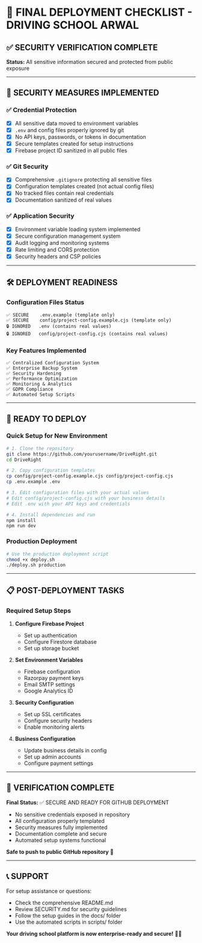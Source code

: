 # 🚀 FINAL DEPLOYMENT CHECKLIST - DRIVING SCHOOL ARWAL

## ✅ SECURITY VERIFICATION COMPLETE
**Status:** All sensitive information secured and protected from public exposure

---

## 🔐 SECURITY MEASURES IMPLEMENTED

### ✅ Credential Protection
- [x] All sensitive data moved to environment variables
- [x] `.env` and config files properly ignored by git
- [x] No API keys, passwords, or tokens in documentation
- [x] Secure templates created for setup instructions
- [x] Firebase project ID sanitized in all public files

### ✅ Git Security
- [x] Comprehensive `.gitignore` protecting all sensitive files
- [x] Configuration templates created (not actual config files)
- [x] No tracked files contain real credentials
- [x] Documentation sanitized of real values

### ✅ Application Security
- [x] Environment variable loading system implemented
- [x] Secure configuration management system
- [x] Audit logging and monitoring systems
- [x] Rate limiting and CORS protection
- [x] Security headers and CSP policies

---

## 🛠️ DEPLOYMENT READINESS

### Configuration Files Status
```
✅ SECURE    .env.example (template only)
✅ SECURE    config/project-config.example.cjs (template only)
🔒 IGNORED   .env (contains real values)
🔒 IGNORED   config/project-config.cjs (contains real values)
```

### Key Features Implemented
```
✅ Centralized Configuration System
✅ Enterprise Backup System  
✅ Security Hardening
✅ Performance Optimization
✅ Monitoring & Analytics
✅ GDPR Compliance
✅ Automated Setup Scripts
```

---

## 🚀 READY TO DEPLOY

### Quick Setup for New Environment
```bash
# 1. Clone the repository
git clone https://github.com/yourusername/DriveRight.git
cd DriveRight

# 2. Copy configuration templates
cp config/project-config.example.cjs config/project-config.cjs
cp .env.example .env

# 3. Edit configuration files with your actual values
# Edit config/project-config.cjs with your business details
# Edit .env with your API keys and credentials

# 4. Install dependencies and run
npm install
npm run dev
```

### Production Deployment
```bash
# Use the production deployment script
chmod +x deploy.sh
./deploy.sh production
```

---

## 📋 POST-DEPLOYMENT TASKS

### Required Setup Steps
1. **Configure Firebase Project**
   - Set up authentication
   - Configure Firestore database
   - Set up storage bucket

2. **Set Environment Variables**
   - Firebase configuration
   - Razorpay payment keys
   - Email SMTP settings
   - Google Analytics ID

3. **Security Configuration**
   - Set up SSL certificates
   - Configure security headers
   - Enable monitoring alerts

4. **Business Configuration**
   - Update business details in config
   - Set up admin accounts
   - Configure payment settings

---

## 🎯 VERIFICATION COMPLETE

**Final Status:** ✅ SECURE AND READY FOR GITHUB DEPLOYMENT

- No sensitive credentials exposed in repository
- All configuration properly templated
- Security measures fully implemented
- Documentation complete and secure
- Automated setup systems functional

**Safe to push to public GitHub repository** 🎉

---

## 📞 SUPPORT

For setup assistance or questions:
- Check the comprehensive README.md
- Review SECURITY.md for security guidelines
- Follow the setup guides in the docs/ folder
- Use the automated scripts in scripts/ folder

**Your driving school platform is now enterprise-ready and secure!** 🚗✨
